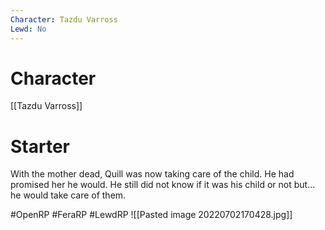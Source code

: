 ```yaml
---
Character: Tazdu Varross
Lewd: No
---
```

# Character
[[Tazdu Varross]]

# Starter
With the mother dead, Quill was now taking care of the child. He had promised her he would. He still did not know if it was his child or not but... he would take care of them.  

#OpenRP #FeraRP #LewdRP 
![[Pasted image 20220702170428.jpg]]